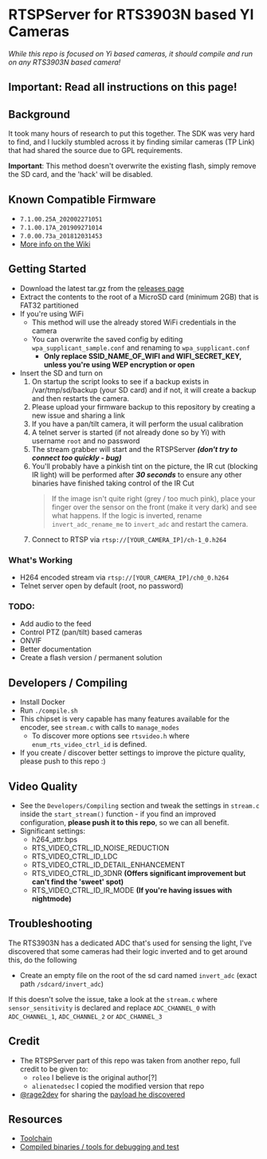 # RTSPServer for RTS3903N based YI Cameras
*While this repo is focused on Yi based cameras, it should compile and run on any RTS3903N based camera!*

## Important: Read all instructions on this page!
## Background
It took many hours of research to put this together. The SDK was very hard to find, and I luckily stumbled across it by
finding similar cameras (TP Link) that had shared the source due to GPL requirements.

**Important**: This method doesn't overwrite the existing flash, simply remove the SD card, and the 'hack' will be disabled.

## Known Compatible Firmware
- `7.1.00.25A_202002271051`
- `7.1.00.17A_201909271014`
- `7.0.00.73a_201812031453`
- [More info on the Wiki](https://github.com/cjj25/Yi-RTS3903N-RTSPServer/wiki/Tested-devices)
## Getting Started
- Download the latest tar.gz from the [releases page](https://github.com/cjj25/Yi-RTS3903N-RTSPServer/releases)
- Extract the contents to the root of a MicroSD card (minimum 2GB) that is FAT32 partitioned
- If you're using WiFi
  - This method will use the already stored WiFi credentials in the camera
  - You can overwrite the saved config by editing `wpa_supplicant_sample.conf` and renaming to `wpa_supplicant.conf` 
    - **Only replace SSID_NAME_OF_WIFI and WIFI_SECRET_KEY, unless you're using WEP encryption or open**
- Insert the SD and turn on
  1. On startup the script looks to see if a backup exists in /var/tmp/sd/backup (your SD card) and if not, it will create a backup and then restarts the camera.
  2. Please upload your firmware backup to this repository by creating a new issue and sharing a link
  3. If you have a pan/tilt camera, it will perform the usual calibration
  4. A telnet server is started (if not already done so by Yi) with username `root` and no password
  5. The stream grabber will start and the RTSPServer ***(don't try to connect too quickly - bug)***
  6. You'll probably have a pinkish tint on the picture, the IR cut (blocking IR light) will be performed after ***30 seconds*** to ensure any other binaries have finished taking control of the IR Cut
     >If the image isn't quite right (grey / too much pink), place your finger over the sensor on the front (make it very dark) and see what happens. If the logic is inverted, rename `invert_adc_rename_me` to `invert_adc` and restart the camera.
  7. Connect to RTSP via `rtsp://[YOUR_CAMERA_IP]/ch-1_0.h264`

### What's Working
- H264 encoded stream via `rtsp://[YOUR_CAMERA_IP]/ch0_0.h264`
- Telnet server open by default (root, no password)

### TODO:
- Add audio to the feed
- Control PTZ (pan/tilt) based cameras
- ONVIF
- Better documentation
- Create a flash version / permanent solution
## Developers / Compiling
- Install Docker
- Run `./compile.sh`
- This chipset is very capable has many features available for the encoder, see `stream.c` with calls to `manage_modes`
  - To discover more options see `rtsvideo.h` where `enum_rts_video_ctrl_id` is defined.
- If you create / discover better settings to improve the picture quality, please push to this repo :)

## Video Quality
- See the `Developers/Compiling` section and tweak the settings in `stream.c` inside the `start_stream()` function - 
  if you find an improved configuration, **please push it to this repo**, so we can all benefit.
- Significant settings:
  - h264_attr.bps
  - RTS_VIDEO_CTRL_ID_NOISE_REDUCTION
  - RTS_VIDEO_CTRL_ID_LDC
  - RTS_VIDEO_CTRL_ID_DETAIL_ENHANCEMENT
  - RTS_VIDEO_CTRL_ID_3DNR **(Offers significant improvement but can't find the 'sweet' spot)**
  - RTS_VIDEO_CTRL_ID_IR_MODE **(If you're having issues with nightmode)**

## Troubleshooting
The RTS3903N has a dedicated ADC that's used for sensing the light, I've discovered that some cameras had their logic inverted
 and to get around this, do the following
- Create an empty file on the root of the sd card named `invert_adc` (exact path `/sdcard/invert_adc`)

If this doesn't solve the issue, take a look at the `stream.c` where `sensor_sensitivity` is declared and replace `ADC_CHANNEL_0` with `ADC_CHANNEL_1`, `ADC_CHANNEL_2` or `ADC_CHANNEL_3`

## Credit
- The RTSPServer part of this repo was taken from another repo, full credit to be given to: 
  - `roleo` I believe is the original author[?]
  - `alienatedsec` I copied the modified version that repo
- [@rage2dev](https://github.com/rage2dev/) for sharing the [payload he discovered](https://github.com/rage2dev/YiOutdoor)

## Resources
- [Toolchain](https://github.com/cjj25/RTS3903N-rsdk-4.8.5-5281)
- [Compiled binaries / tools for debugging and test](https://github.com/cjj25/RTS3903N-Tools)
